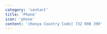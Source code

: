```yaml
---
category: 'contact'
title: 'Phone'
icon: 'phone'
content: '[Kenya Country Code] 732 090 399'
---
```

